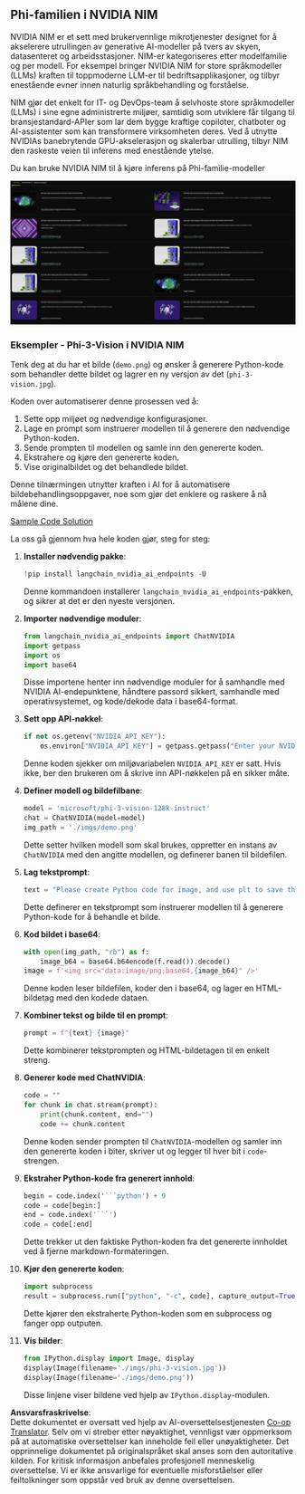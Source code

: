 <!--
CO_OP_TRANSLATOR_METADATA:
{
  "original_hash": "7b08e277df2a9307f861ae54bc30c772",
  "translation_date": "2025-07-16T19:37:33+00:00",
  "source_file": "md/01.Introduction/02/06.NVIDIA.md",
  "language_code": "no"
}
-->
## Phi-familien i NVIDIA NIM

NVIDIA NIM er et sett med brukervennlige mikrotjenester designet for å akselerere utrullingen av generative AI-modeller på tvers av skyen, datasenteret og arbeidsstasjoner. NIM-er kategoriseres etter modelfamilie og per modell. For eksempel bringer NVIDIA NIM for store språkmodeller (LLMs) kraften til toppmoderne LLM-er til bedriftsapplikasjoner, og tilbyr enestående evner innen naturlig språkbehandling og forståelse.

NIM gjør det enkelt for IT- og DevOps-team å selvhoste store språkmodeller (LLMs) i sine egne administrerte miljøer, samtidig som utviklere får tilgang til bransjestandard-APIer som lar dem bygge kraftige copiloter, chatboter og AI-assistenter som kan transformere virksomheten deres. Ved å utnytte NVIDIAs banebrytende GPU-akselerasjon og skalerbar utrulling, tilbyr NIM den raskeste veien til inferens med enestående ytelse.

Du kan bruke NVIDIA NIM til å kjøre inferens på Phi-familie-modeller

![nim](../../../../../translated_images/Phi-NIM.09bebb743387ee4a5028d7d4f8fed55e619711b26c8937526b43a2af980f7dcf.no.png)

### **Eksempler - Phi-3-Vision i NVIDIA NIM**

Tenk deg at du har et bilde (`demo.png`) og ønsker å generere Python-kode som behandler dette bildet og lagrer en ny versjon av det (`phi-3-vision.jpg`).

Koden over automatiserer denne prosessen ved å:

1. Sette opp miljøet og nødvendige konfigurasjoner.
2. Lage en prompt som instruerer modellen til å generere den nødvendige Python-koden.
3. Sende prompten til modellen og samle inn den genererte koden.
4. Ekstrahere og kjøre den genererte koden.
5. Vise originalbildet og det behandlede bildet.

Denne tilnærmingen utnytter kraften i AI for å automatisere bildebehandlingsoppgaver, noe som gjør det enklere og raskere å nå målene dine.

[Sample Code Solution](../../../../../code/06.E2E/E2E_Nvidia_NIM_Phi3_Vision.ipynb)

La oss gå gjennom hva hele koden gjør, steg for steg:

1. **Installer nødvendig pakke**:
    ```python
    !pip install langchain_nvidia_ai_endpoints -U
    ```
    Denne kommandoen installerer `langchain_nvidia_ai_endpoints`-pakken, og sikrer at det er den nyeste versjonen.

2. **Importer nødvendige moduler**:
    ```python
    from langchain_nvidia_ai_endpoints import ChatNVIDIA
    import getpass
    import os
    import base64
    ```
    Disse importene henter inn nødvendige moduler for å samhandle med NVIDIA AI-endepunktene, håndtere passord sikkert, samhandle med operativsystemet, og kode/dekode data i base64-format.

3. **Sett opp API-nøkkel**:
    ```python
    if not os.getenv("NVIDIA_API_KEY"):
        os.environ["NVIDIA_API_KEY"] = getpass.getpass("Enter your NVIDIA API key: ")
    ```
    Denne koden sjekker om miljøvariabelen `NVIDIA_API_KEY` er satt. Hvis ikke, ber den brukeren om å skrive inn API-nøkkelen på en sikker måte.

4. **Definer modell og bildefilbane**:
    ```python
    model = 'microsoft/phi-3-vision-128k-instruct'
    chat = ChatNVIDIA(model=model)
    img_path = './imgs/demo.png'
    ```
    Dette setter hvilken modell som skal brukes, oppretter en instans av `ChatNVIDIA` med den angitte modellen, og definerer banen til bildefilen.

5. **Lag tekstprompt**:
    ```python
    text = "Please create Python code for image, and use plt to save the new picture under imgs/ and name it phi-3-vision.jpg."
    ```
    Dette definerer en tekstprompt som instruerer modellen til å generere Python-kode for å behandle et bilde.

6. **Kod bildet i base64**:
    ```python
    with open(img_path, "rb") as f:
        image_b64 = base64.b64encode(f.read()).decode()
    image = f'<img src="data:image/png;base64,{image_b64}" />'
    ```
    Denne koden leser bildefilen, koder den i base64, og lager en HTML-bildetag med den kodede dataen.

7. **Kombiner tekst og bilde til en prompt**:
    ```python
    prompt = f"{text} {image}"
    ```
    Dette kombinerer tekstprompten og HTML-bildetagen til en enkelt streng.

8. **Generer kode med ChatNVIDIA**:
    ```python
    code = ""
    for chunk in chat.stream(prompt):
        print(chunk.content, end="")
        code += chunk.content
    ```
    Denne koden sender prompten til `ChatNVIDIA`-modellen og samler inn den genererte koden i biter, skriver ut og legger til hver bit i `code`-strengen.

9. **Ekstraher Python-kode fra generert innhold**:
    ```python
    begin = code.index('```python') + 9
    code = code[begin:]
    end = code.index('```')
    code = code[:end]
    ```
    Dette trekker ut den faktiske Python-koden fra det genererte innholdet ved å fjerne markdown-formateringen.

10. **Kjør den genererte koden**:
    ```python
    import subprocess
    result = subprocess.run(["python", "-c", code], capture_output=True)
    ```
    Dette kjører den ekstraherte Python-koden som en subprocess og fanger opp outputen.

11. **Vis bilder**:
    ```python
    from IPython.display import Image, display
    display(Image(filename='./imgs/phi-3-vision.jpg'))
    display(Image(filename='./imgs/demo.png'))
    ```
    Disse linjene viser bildene ved hjelp av `IPython.display`-modulen.

**Ansvarsfraskrivelse**:  
Dette dokumentet er oversatt ved hjelp av AI-oversettelsestjenesten [Co-op Translator](https://github.com/Azure/co-op-translator). Selv om vi streber etter nøyaktighet, vennligst vær oppmerksom på at automatiske oversettelser kan inneholde feil eller unøyaktigheter. Det opprinnelige dokumentet på originalspråket skal anses som den autoritative kilden. For kritisk informasjon anbefales profesjonell menneskelig oversettelse. Vi er ikke ansvarlige for eventuelle misforståelser eller feiltolkninger som oppstår ved bruk av denne oversettelsen.
